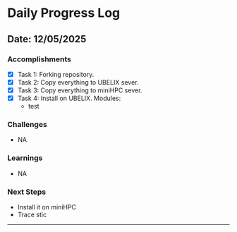 # Daily Progress Log

## Date: 12/05/2025

### Accomplishments
- [x] Task 1: Forking repository.
- [x] Task 2: Copy everything to UBELIX sever.
- [x] Task 3: Copy everything to miniHPC sever.
- [x] Task 4: Install on UBELIX. Modules:
    - test

### Challenges
- NA

### Learnings
- NA

### Next Steps
- Install it on miniHPC
- Trace stic

---